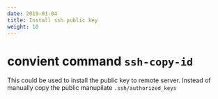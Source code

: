 ```yaml
---
date: 2019-01-04
title: Install ssh public key
weight: 10
---
```


# convient command `ssh-copy-id`

This could be used to install the public key to remote server. Instead of manually copy the public
manupilate `.ssh/authorized_keys`
